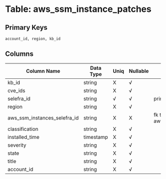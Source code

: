 # Table: aws_ssm_instance_patches

## Primary Keys 

```
account_id, region, kb_id
```


## Columns 

|  Column Name   |  Data Type  | Uniq | Nullable | Description | 
|  ----  | ----  | ----  | ----  | ---- | 
| kb_id | string | X | √ |  | 
| cve_ids | string | X | √ |  | 
| selefra_id | string | √ | √ | primary keys value md5 | 
| region | string | X | √ |  | 
| aws_ssm_instances_selefra_id | string | X | X | fk to aws_ssm_instances.selefra_id | 
| classification | string | X | √ |  | 
| installed_time | timestamp | X | √ |  | 
| severity | string | X | √ |  | 
| state | string | X | √ |  | 
| title | string | X | √ |  | 
| account_id | string | X | √ |  | 


